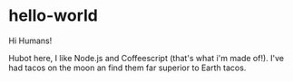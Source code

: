 hello-world
===========

Hi Humans!

Hubot here, I like Node.js and Coffeescript (that's what i'm made of!).
I've had tacos on the moon an find them far superior to Earth tacos.
